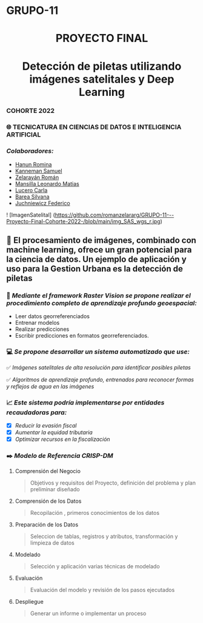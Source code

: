 # GRUPO-11

<h1 align="center"> PROYECTO FINAL </h1>
<h1 align="center"> Detección de piletas utilizando imágenes satelitales y Deep Learning </h1>

### COHORTE 2022

### :globe_with_meridians: TECNICATURA EN CIENCIAS DE DATOS E INTELIGENCIA ARTIFICIAL

### *Colaboradores:*

- [Hanun Romina](https://github.com/RomiHanun) 
- [Kanneman Samuel](https://github.com/samuelkanneman)
- [Zelarayán Román ](https://github.com/romanzelararg)
- [Mansilla Leonardo Matias ](https://github.com/LMmansilla)
- [Lucero Carla](https://github.com/CarlaLucerocd)
- [Barea Silvana](https://github.com/recursosssbb)
- [Juchniewicz Federico](https://github.com/FJISPC)

! [ImagenSatelital] (https://github.com/romanzelararg/GRUPO-11---Proyecto-Final-Cohorte-2022-/blob/main/img_SAS_wgs_r.jpg)
## :pushpin: El procesamiento de imágenes, combinado con machine learning, ofrece un gran potencial para la ciencia de datos. Un ejemplo de aplicación y uso para la Gestion Urbana es la detección de piletas

### :floppy_disk: *Mediante el framework Raster Vision se propone realizar el procedimiento completo de aprendizaje profundo geoespacial:*
 * Leer datos georreferenciados
 * Entrenar modelos
 * Realizar predicciones
 * Escribir predicciones en formatos georreferenciados.

### :computer: *Se propone desarrollar un sistema automatizado que use:*

:white_check_mark: _Imágenes satelitales de alta resolución para identificar posibles piletas_

:white_check_mark: _Algoritmos de aprendizaje profundo, entrenados para reconocer formas y reflejos de agua en las imágenes_

### :chart_with_upwards_trend: *Este sistema podría implementarse por entidades recaudadoras para:*

- [x] *Reducir la evasión fiscal*
- [x] *Aumentar la equidad tributaria*
- [x] *Optimizar recursos en la fiscalización*

### :black_nib: *Modelo de Referencia CRISP-DM*
1. Comprensión del Negocio
   >Objetivos y requisitos del Proyecto, definición del problema y plan preliminar diseñado
3. Comprensión de los Datos
   >Recopilación , primeros conocimientos de los datos
5. Preparación de los Datos
   >Seleccion de tablas, registros y atributos, transformación y limpieza de datos
7. Modelado
   >Selección y aplicación varias técnicas de modelado
9. Evaluación
   >Evaluación del modelo y revisión de los pasos ejecutados
11. Despliegue
    >Generar un informe o implementar un proceso
